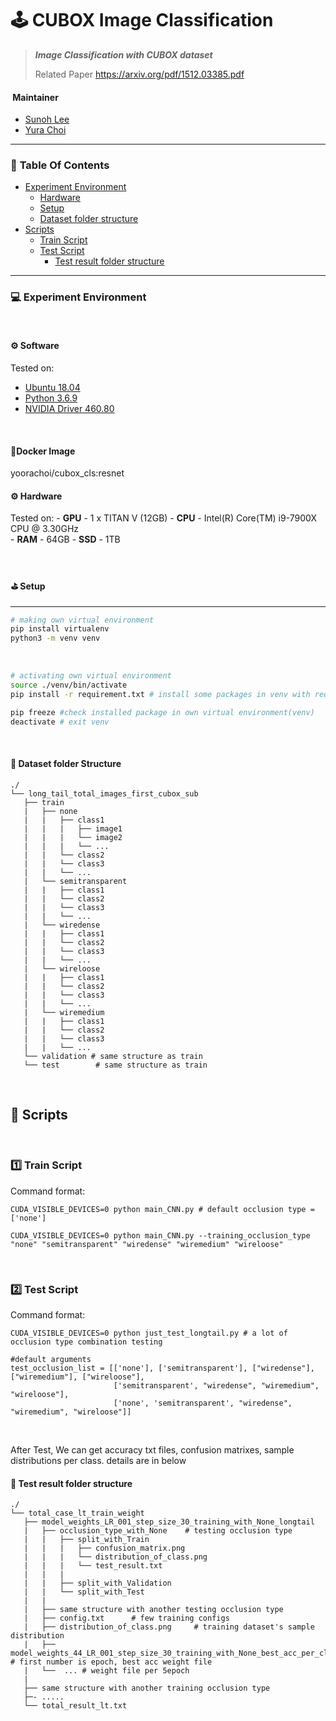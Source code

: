 # 🕹 CUBOX Image Classification
> ***Image Classification with CUBOX dataset***
>
>
> Related Paper
> https://arxiv.org/pdf/1512.03385.pdf

#### ️ Maintainer
 - [Sunoh Lee](https://github.com/sunohlee)
 - [Yura Choi](https://github.com/Yuuraa)
 

---
### 📌 **Table Of Contents**

- [Experiment Environment](#-experiment-environment)
    - [Hardware](#-hardware)
    - [Setup](#-setup)
    - [Dataset folder structure](#--dataset-folder-structure)
- [Scripts](#-scripts)
    - [Train Script](#1-train-script)
    - [Test Script](#2-test-script)
      - [Test result folder structure]()
    
---

### 💻 **Experiment Environment**
<br/>

#### **⚙️ Software**

Tested on:
- [Ubuntu 18.04](https://ubuntu.com/)
- [Python 3.6.9](https://www.python.org/)
- [NVIDIA Driver 460.80](https://www.nvidia.com/Download/index.aspx)
<br/>

#### **:whale:Docker Image**
yoorachoi/cubox_cls:resnet

#### **⚙️ Hardware**

Tested on:
    - **GPU** - 1 x TITAN V (12GB)
    - **CPU** - Intel(R) Core(TM) i9-7900X CPU @ 3.30GHz  
    - **RAM** - 64GB
    - **SSD** - 1TB

<br/>

#### **⛳ Setup**


--------------------------

```bash
# making own virtual environment
pip install virtualenv
python3 -m venv venv
```
<br/>

```bash
# activating own virtual environment
source ./venv/bin/activate
pip install -r requirement.txt # install some packages in venv with requirement.txt

pip freeze #check installed package in own virtual environment(venv)
deactivate # exit venv
```

<br/>

####  **📁  Dataset folder Structure**

```
./
└── long_tail_total_images_first_cubox_sub
   ├── train
   |   ├── none
   |   |   ├── class1
   |   |   |   ├── image1
   |   |   |   └── image2
   |   |   |   └── ...
   |   |   └── class2
   |   |   └── class3
   |   |   └── ...
   |   └── semitransparent
   |   |   ├── class1
   |   |   └── class2
   |   |   └── class3
   |   |   └── ...
   |   └── wiredense
   |   |   ├── class1
   |   |   └── class2
   |   |   └── class3
   |   |   └── ...
   |   └── wireloose
   |   |   ├── class1
   |   |   └── class2
   |   |   └── class3
   |   |   └── ...
   |   └── wiremedium
   |   |   ├── class1
   |   |   └── class2
   |   |   └── class3
   |   |   └── ...
   └── validation # same structure as train
   └── test        # same structure as train

```



<br/>

## 📜 Scripts
<br/>

### 1️⃣ Train Script

Command format:
```
CUDA_VISIBLE_DEVICES=0 python main_CNN.py # default occlusion type = ['none']

CUDA_VISIBLE_DEVICES=0 python main_CNN.py --training_occlusion_type "none" "semitransparent" "wiredense" "wiremedium" "wireloose"
```


<br/>

### 2️⃣ Test Script

Command format:
```
CUDA_VISIBLE_DEVICES=0 python just_test_longtail.py # a lot of occlusion type combination testing
```

```
#default arguments
test_occlusion_list = [['none'], ['semitransparent'], ["wiredense"], ["wiremedium"], ["wireloose"],  
                       ['semitransparent', "wiredense", "wiremedium", "wireloose"],  
                       ['none', 'semitransparent', "wiredense", "wiremedium", "wireloose"]]
```
<br/>


After Test, We can get accuracy txt files, confusion matrixes, sample distributions per class. details are in below 

####  **📁  Test result folder structure**
```
./
└── total_case_lt_train_weight
   ├── model_weights_LR_001_step_size_30_training_with_None_longtail
   |   ├── occlusion_type_with_None    # testing occlusion type
   |   |   ├── split_with_Train
   |   |   |   ├── confusion_matrix.png
   |   |   |   └── distribution_of_class.png
   |   |   |   └── test_result.txt
   |   |   |
   |   |   ├── split_with_Validation
   |   |   └── split_with_Test
   |   |
   |   ├── same structure with another testing occlusion type
   |   ├── config.txt      # few training configs
   |   ├── distribution_of_class.png     # training dataset's sample distribution
   |   ├── model_weights_44_LR_001_step_size_30_training_with_None_best_acc_per_class_mean.pth   # first number is epoch, best acc weight file
   |   └──  ... # weight file per 5epoch
   |
   ├── same structure with another training occlusion type
   ├─- .....
   └── total_result_lt.txt
       
```